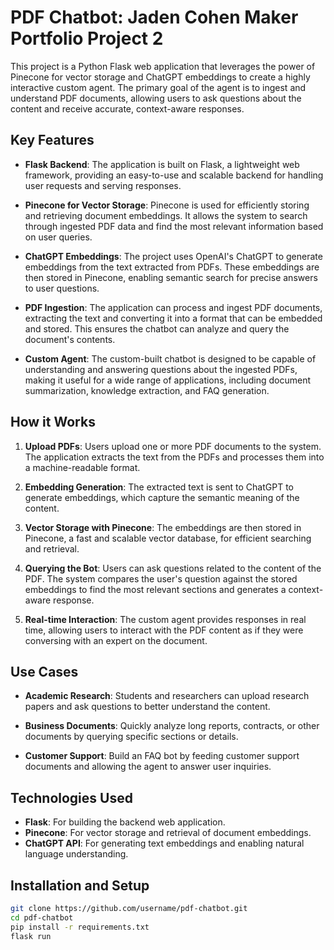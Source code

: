 # PDF Chatbot: Jaden Cohen Maker Portfolio Project 2

This project is a Python Flask web application that leverages the power of Pinecone for vector storage and ChatGPT embeddings to create a highly interactive custom agent. The primary goal of the agent is to ingest and understand PDF documents, allowing users to ask questions about the content and receive accurate, context-aware responses.

## Key Features

- **Flask Backend**: The application is built on Flask, a lightweight web framework, providing an easy-to-use and scalable backend for handling user requests and serving responses.
  
- **Pinecone for Vector Storage**: Pinecone is used for efficiently storing and retrieving document embeddings. It allows the system to search through ingested PDF data and find the most relevant information based on user queries.

- **ChatGPT Embeddings**: The project uses OpenAI's ChatGPT to generate embeddings from the text extracted from PDFs. These embeddings are then stored in Pinecone, enabling semantic search for precise answers to user questions.

- **PDF Ingestion**: The application can process and ingest PDF documents, extracting the text and converting it into a format that can be embedded and stored. This ensures the chatbot can analyze and query the document's contents.

- **Custom Agent**: The custom-built chatbot is designed to be capable of understanding and answering questions about the ingested PDFs, making it useful for a wide range of applications, including document summarization, knowledge extraction, and FAQ generation.

## How it Works

1. **Upload PDFs**: Users upload one or more PDF documents to the system. The application extracts the text from the PDFs and processes them into a machine-readable format.

2. **Embedding Generation**: The extracted text is sent to ChatGPT to generate embeddings, which capture the semantic meaning of the content.

3. **Vector Storage with Pinecone**: The embeddings are then stored in Pinecone, a fast and scalable vector database, for efficient searching and retrieval.

4. **Querying the Bot**: Users can ask questions related to the content of the PDF. The system compares the user's question against the stored embeddings to find the most relevant sections and generates a context-aware response.

5. **Real-time Interaction**: The custom agent provides responses in real time, allowing users to interact with the PDF content as if they were conversing with an expert on the document.

## Use Cases

- **Academic Research**: Students and researchers can upload research papers and ask questions to better understand the content.
  
- **Business Documents**: Quickly analyze long reports, contracts, or other documents by querying specific sections or details.

- **Customer Support**: Build an FAQ bot by feeding customer support documents and allowing the agent to answer user inquiries.

## Technologies Used

- **Flask**: For building the backend web application.
- **Pinecone**: For vector storage and retrieval of document embeddings.
- **ChatGPT API**: For generating text embeddings and enabling natural language understanding.

## Installation and Setup


   ```bash
   git clone https://github.com/username/pdf-chatbot.git
   cd pdf-chatbot
   pip install -r requirements.txt
   flask run
   
